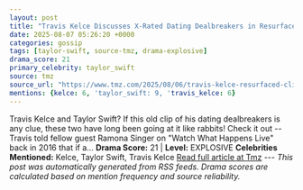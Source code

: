 ```yaml
---
layout: post
title: "Travis Kelce Discusses X-Rated Dating Dealbreakers in Resurfaced Clip"
date: 2025-08-07 05:26:20 +0000
categories: gossip
tags: [taylor-swift, source-tmz, drama-explosive]
drama_score: 21
primary_celebrity: taylor_swift
source: tmz
source_url: "https://www.tmz.com/2025/08/06/travis-kelce-resurfaced-clip-dating-dealbreakers/"
mentions: {kelce: 6, 'taylor_swift: 9, 'travis_kelce: 6}
---
```


Travis Kelce and Taylor Swift? If this old clip of his dating dealbreakers is any clue, these two have long been going at it like rabbits! Check it out -- Travis told fellow guest Ramona Singer on "Watch What Happens Live" back in 2016 that if a… **Drama Score:** 21 | **Level:** EXPLOSIVE **Celebrities Mentioned:** Kelce, Taylor Swift, Travis Kelce [Read full article at Tmz](https://www.tmz.com/2025/08/06/travis-kelce-resurfaced-clip-dating-dealbreakers/) --- *This post was automatically generated from RSS feeds. Drama scores are calculated based on mention frequency and source reliability.*